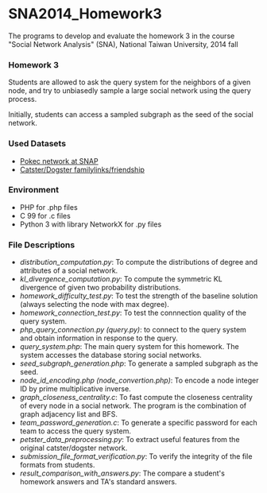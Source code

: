 SNA2014_Homework3
=================

The programs to develop and evaluate the homework 3 in the course "Social Network Analysis" (SNA), National Taiwan University, 2014 fall

### Homework 3

Students are allowed to ask the query system for the neighbors of a given node, and try to unbiasedly sample a large social network using the query process.

Initially, students can access a sampled subgraph as the seed of the social network.

### Used Datasets

- [Pokec network at SNAP](http://snap.stanford.edu/data/soc-pokec.html)
- [Catster/Dogster familylinks/friendship](http://konect.uni-koblenz.de/networks/petster-carnivore)

### Environment

- PHP for .php files
- C 99 for .c files
- Python 3 with library NetworkX for .py files

### File Descriptions

- *distribution_computation.py*: To compute the distributions of degree and attributes of a social network.
- *kl_divergence_computation.py*: To compute the symmetric KL divergence of given two probability distributions.
- *homework_difficulty_test.py*: To test the strength of the baseline solution (always selecting the node with max degree).
- *homework_connection_test.py*: To test the connnection quality of the query system.
- *php_query_connection.py (query.py)*: to connect to the query system and obtain information in response to the query.
- *query_system.php*: The main query system for this homework. The system accesses the database storing social networks.
- *seed_subgraph_generation.php*: To generate a sampled subgraph as the seed.
- *node_id_encoding.php (node_convertion.php)*: To encode a node integer ID by prime multiplicative inverse.
- *graph_closeness_centrality.c*: To fast compute the closeness centrality of every node in a social network. The program is the combination of graph adjacency list and BFS.
- *team_password_generation.c*: To generate a specific password for each team to access the query system. 
- *petster_data_preprocessing.py*: To extract useful features from the original catster/dogster network.
- *submission_file_format_verification.py*: To verify the integrity of the file formats from students.
- *result_comparison_with_answers.py*: The compare a student's homework answers and TA's standard answers.

